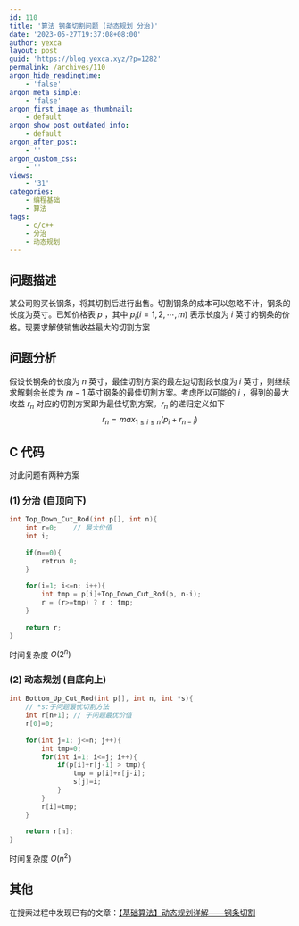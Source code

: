 ```yaml
---
id: 110
title: '算法 钢条切割问题 (动态规划 分治)'
date: '2023-05-27T19:37:08+08:00'
author: yexca
layout: post
guid: 'https://blog.yexca.xyz/?p=1282'
permalink: /archives/110
argon_hide_readingtime:
    - 'false'
argon_meta_simple:
    - 'false'
argon_first_image_as_thumbnail:
    - default
argon_show_post_outdated_info:
    - default
argon_after_post:
    - ''
argon_custom_css:
    - ''
views:
    - '31'
categories:
    - 编程基础
    - 算法
tags:
    - c/c++
    - 分治
    - 动态规划
---
```


## 问题描述

某公司购买长钢条，将其切割后进行出售。切割钢条的成本可以忽略不计，钢条的长度为英寸。已知价格表 $p$ ，其中 $p_{i}(i=1,2,\cdots,m)$ 表示长度为 $i$ 英寸的钢条的价格。现要求解使销售收益最大的切割方案

## 问题分析

假设长钢条的长度为 $n$ 英寸，最佳切割方案的最左边切割段长度为 $i$ 英寸，则继续求解剩余长度为 $m-1$ 英寸钢条的最佳切割方案。考虑所以可能的 $i$ ，得到的最大收益 $r_{n}$ 对应的切割方案即为最佳切割方案。$r_{n}$ 的递归定义如下
$$
r_{n}=max_{1\le i \le n}(p_{i}+r_{n-i})
$$

## C 代码

对此问题有两种方案

### (1) 分治 (自顶向下)

```c
int Top_Down_Cut_Rod(int p[], int n){
    int r=0;	// 最大价值
    int i;
    
    if(n==0){
        retrun 0;
    }
    
    for(i=1; i<=n; i++){
        int tmp = p[i]+Top_Down_Cut_Rod(p, n-i);
        r = (r>=tmp) ? r : tmp;
    }
    
    return r;
}
```

时间复杂度 $O(2^{n})$

### (2) 动态规划 (自底向上)

```c
int Bottom_Up_Cut_Rod(int p[], int n, int *s){
    // *s:子问题最优切割方法
    int r[n+1];	// 子问题最优价值
    r[0]=0;
    
    for(int j=1; j<=n; j++){
        int tmp=0;
        for(int i=1; i<=j; i++){
            if(p[i]+r[j-1] > tmp){
                tmp = p[i]+r[j-i];
                s[j]=i;
            }
        }
        r[i]=tmp;
    }
    
    return r[n];
}
```

时间复杂度 $O(n^{2})$

## 其他

在搜索过程中发现已有的文章：[【基础算法】动态规划详解——钢条切割](https://zhuanlan.zhihu.com/p/70763958)